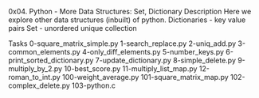 0x04. Python - More Data Structures: Set, Dictionary
Description
Here we explore other data structures (inbuilt) of python. Dictionaries - key value pairs Set - unordered unique collection

Tasks
0-square_matrix_simple.py
1-search_replace.py
2-uniq_add.py
3-common_elements.py
4-only_diff_elements.py
5-number_keys.py
6-print_sorted_dictionary.py
7-update_dictionary.py
8-simple_delete.py
9-multiply_by_2.py
10-best_score.py
11-multiply_list_map.py
12-roman_to_int.py
100-weight_average.py
101-square_matrix_map.py
102-complex_delete.py
103-python.c
